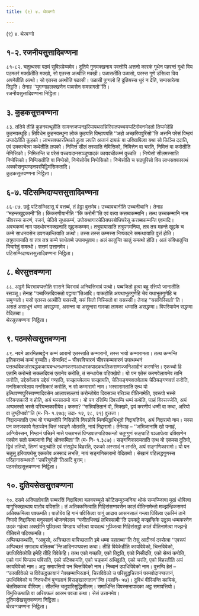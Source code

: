 ```yaml
---
title: (९) ४. थेरवग्गो

---
```

(९) ४. थेरवग्गो  


## १-२. रजनीयसुत्तादिवण्णना

८१-८२. चतुत्थस्स पठमं सुविञ्ञेय्यमेव। दुतिये गुणमक्खनाय पवत्तोपि अत्तनो कारकं गूथेन पहरन्तं गूथो विय पठमतरं मक्खेतीति मक्खो, सो एतस्स अत्थीति मक्खी। पळासतीति पळासो, परस्स गुणे डंसित्वा विय अपनेतीति अत्थो। सो एतस्स अत्थीति पळासी। पळासी पुग्गलो हि दुतियस्स धुरं न देति, सम्पसारेत्वा तिट्ठति। तेनाह ‘‘युगग्गाहलक्खणेन पळासेन समन्नागतो’’ति।  
रजनीयसुत्तादिवण्णना निट्ठिता।  


## ३. कुहकसुत्तवण्णना

८३. ततिये तीहि कुहनवत्थूहीति सामन्तजप्पनइरियापथसन्निस्सितपच्चयप्पटिसेवनभेदतो तिप्पभेदेहि कुहनवत्थूहि। तिविधेन कुहनवत्थुना लोकं कुहयति विम्हापयति ‘‘अहो अच्छरियपुरिसो’’ति अत्तनि परेसं विम्हयं उप्पादेतीति कुहको। लाभसक्कारत्थिको हुत्वा लपति अत्तानं दायकं वा उक्खिपित्वा यथा सो किञ्चि ददाति, एवं उक्काचेत्वा कथेतीति लपको। निमित्तं सीलं तस्साति नेमित्तिको, निमित्तेन वा चरति, निमित्तं वा करोतीति नेमित्तिको। निमित्तन्ति च परेसं पच्चयदानसञ्ञुप्पादकं कायवचीकम्मं वुच्चति । निप्पेसो सीलमस्साति निप्पेसिको। निप्पिसतीति वा निप्पेसो, निप्पेसोयेव निप्पेसिको। निप्पेसोति च सठपुरिसो विय लाभसक्कारत्थं अक्कोसनुप्पण्डनपरपिट्ठिमंसिकतादि।  
कुहकसुत्तवण्णना निट्ठिता।  


## ६-७. पटिसम्भिदाप्पत्तसुत्तादिवण्णना

८६-८७. छट्ठे पटिसम्भिदासु यं वत्तब्बं, तं हेट्ठा वुत्तमेव। उच्चावचानीति उच्चनीचानि। तेनाह ‘‘महन्तखुद्दकानी’’ति। किंकरणीयानीति ‘‘किं करोमी’’ति एवं वत्वा कत्तब्बकम्मानि। तत्थ उच्चकम्मानि नाम चीवरस्स करणं, रजनं, चेतिये सुधाकम्मं, उपोसथागारचेतियघरबोधिघरेसु कत्तब्बकम्मन्ति एवमादि। अवचकम्मं नाम पादधोवनमक्खनादि खुद्दककम्मम्। तत्रुपायासाति तत्रुपगमनिया, तत्र तत्र महन्ते खुद्दके च कम्मे साधनवसेन उपगच्छन्तियाति अत्थो। तस्स तस्स कम्मस्स निप्फादने समत्थायाति वुत्तं होति। तत्रुपायायाति वा तत्र तत्र कम्मे साधेतब्बे उपायभूताय। अलं कातुन्ति कातुं समत्थो होति। अलं संविधातुन्ति विचारेतुं समत्थो। सत्तमं उत्तानमेव।  
पटिसम्भिदाप्पत्तसुत्तादिवण्णना निट्ठिता।  


## ८. थेरसुत्तवण्णना

८८. अट्ठमे थिरभावप्पत्तोति सासने थिरभावं अनिवत्तिभावं पत्थो। पब्बजितो हुत्वा बहू रत्तियो जानातीति रत्तञ्ञू। तेनाह ‘‘पब्बजितदिवसतो पट्ठाया’’तिआदि। पाकटोति अयथाभूतगुणेहि चेव यथाभूतगुणेहि च समुग्गतो। यसो एतस्स अत्थीति यसस्सी, यसं सितो निस्सितो वा यसस्सी। तेनाह ‘‘यसनिस्सितो’’ति। असतं असाधूनं धम्मा असद्धम्मा, असन्ता वा असुन्दरा गारय्हा लामका धम्माति असद्धम्मा। विपरियायेन सद्धम्मा वेदितब्बा।  
थेरसुत्तवण्णना निट्ठिता।  


## ९. पठमसेखसुत्तवण्णना

८९. नवमे आरमितब्बट्ठेन कम्मं आरामो एतस्साति कम्मारामो, तस्स भावो कम्मारामता। तत्थ कम्मन्ति इतिकत्तब्बं कम्मं वुच्चति। सेय्यथिदं – चीवरविचारणं चीवरकम्मकरणं उपत्थम्भनं पत्तत्थविकअंसबद्धककायबन्धनधम्मकरणआधारकपादकथलिकसम्मज्जनिआदीनं करणन्ति। एकच्चो हि एतानि करोन्तो सकलदिवसं एतानेव करोति, तं सन्धायेस पटिक्खेपो। यो पन एतेसं करणवेलायमेव तानि करोति, उद्देसवेलाय उद्देसं गण्हाति, सज्झायवेलाय सज्झायति, चेतियङ्गणवत्तवेलाय चेतियङ्गणवत्तं करोति, मनसिकारवेलाय मनसिकारं करोति, न सो कम्मारामो नाम। भस्सारामताति एत्थ यो इत्थिवण्णपुरिसवण्णादिवसेन आलापसल्लापं करोन्तोयेव दिवसञ्च रत्तिञ्च वीतिनामेति, एवरूपो भस्से परियन्तकारी न होति, अयं भस्सारामो नाम। यो पन रत्तिम्पि दिवसम्पि धम्मं कथेति, पञ्हं विस्सज्जेति, अयं अप्पभस्सो भस्से परियन्तकारीयेव। कस्मा? ‘‘सन्निपतितानं वो, भिक्खवे, द्वयं करणीयं धम्मी वा कथा, अरियो वा तुण्हीभावो’’ति (म॰ नि॰ १.२७३; उदा॰ १२, २८, २९) वुत्तत्ता।  
निद्दारामताति एत्थ यो गच्छन्तोपि निसिन्नोपि निपन्नोपि थिनमिद्धाभिभूतो निद्दायतियेव, अयं निद्दारामो नाम। यस्स पन करजकाये गेलञ्ञेन चित्तं भवङ्गे ओतरति, नायं निद्दारामो। तेनेवाह – ‘‘अभिजानामि खो पनाहं, अग्गिवेस्सन, गिम्हानं पच्छिमे मासे पच्छाभत्तं पिण्डपातप्पटिक्कन्तो चतुग्गुणं सङ्घाटिं पञ्ञापेत्वा दक्खिणेन पस्सेन सतो सम्पजानो निद्दं ओक्कमिता’’ति (म॰ नि॰ १.३८७)। सङ्गणिकारामताति एत्थ यो एकस्स दुतियो, द्विन्नं ततियो, तिण्णं चतुत्थोति एवं संसट्ठोव विहरति, एकको अस्सादं न लभति, अयं सङ्गणिकारामो। यो पन चतूसु इरियापथेसु एककोव अस्सादं लभति, नायं सङ्गणिकारामो वेदितब्बो। सेखानं पटिलद्धगुणस्स परिहानासम्भवतो ‘‘उपरिगुणेही’’तिआदि वुत्तम्।  
पठमसेखसुत्तवण्णना निट्ठिता।  


## १०. दुतियसेखसुत्तवण्णना

९०. दसमे अतिपातोवाति सब्बरत्तिं निद्दायित्वा बलवपच्चूसे कोटिसम्मुञ्जनिया थोकं सम्मज्जित्वा मुखं धोवित्वा यागुभिक्खत्थाय पातोव पविसति। तं अतिक्कमित्वाति गिहिसंसग्गवसेन कालं वीतिनामेन्तो मज्झन्हिकसमयं अतिक्कमित्वा पक्कमति। पातोयेव हि गामं पविसित्वा यागुं आदाय आसनसालं गन्त्वा पिवित्वा एकस्मिं ठाने निपन्नो निद्दायित्वा मनुस्सानं भोजनवेलाय ‘‘पणीतभिक्खं लभिस्सामी’’ति उपकट्ठे मज्झन्हिके उट्ठाय धम्मकरणेन उदकं गहेत्वा अक्खीनि पुञ्छित्वा पिण्डाय चरित्वा यावदत्थं भुञ्जित्वा गिहिसंसट्ठो कालं वीतिनामेत्वा मज्झन्हे वीतिवत्ते पटिक्कमति।  
अप्पिच्छकथाति, ‘‘आवुसो, अत्रिच्छता पापिच्छताति इमे धम्मा पहातब्बा’’ति तेसु आदीनवं दस्सेत्वा ‘‘एवरूपं अप्पिच्छतं समादाय वत्तितब्ब’’न्तिआदिनयप्पवत्ता कथा। तीहि विवेकेहीति कायविवेको, चित्तविवेको, उपधिविवेकोति इमेहि तीहि विवेकेहि। तत्थ एको गच्छति, एको तिट्ठति, एको निसीदति, एको सेय्यं कप्पेति, एको गामं पिण्डाय पविसति, एको पटिक्कमति, एको चङ्कमं अधिट्ठाति, एको चरति, एको विहरतीति अयं कायविवेको नाम। अट्ठ समापत्तियो पन चित्तविवेको नाम। निब्बानं उपधिविवेको नाम। वुत्तम्पि हेतं – ‘‘कायविवेको च विवेकट्ठकायानं नेक्खम्माभिरतानं, चित्तविवेको च परिसुद्धचित्तानं परमवोदानप्पत्तानं, उपधिविवेको च निरुपधीनं पुग्गलानं विसङ्खारगतान’’न्ति (महानि॰ ५७)। दुविधं वीरियन्ति कायिकं, चेतसिकञ्च वीरियम्। सीलन्ति चतुपारिसुद्धिसीलम्। समाधिन्ति विपस्सनापादका अट्ठ समापत्तियो। विमुत्तिकथाति वा अरियफलं आरब्भ पवत्ता कथा। सेसं उत्तानमेव।  
दुतियसेखसुत्तवण्णना निट्ठिता।  
थेरवग्गवण्णना निट्ठिता।  